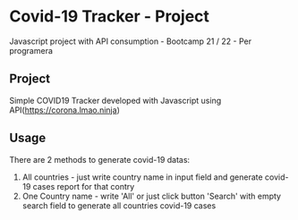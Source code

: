 # Covid-19 Tracker - Project 
Javascript project with API consumption - Bootcamp 21 / 22 - Per programera

## Project
Simple COVID19 Tracker developed with Javascript using API(https://corona.lmao.ninja)

## Usage
There are 2 methods to generate covid-19 datas:
1. All countries - just write country name in input field and generate covid-19 cases report for that contry
2. One Country name -  write 'All' or just click button 'Search' with empty search field to generate all countries covid-19 cases 

